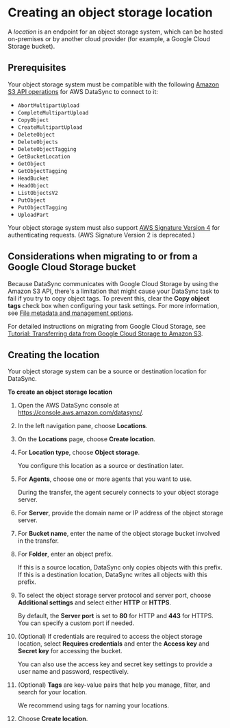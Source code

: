 # Creating an object storage location<a name="create-object-location"></a>

A *location* is an endpoint for an object storage system, which can be hosted on\-premises or by another cloud provider \(for example, a Google Cloud Storage bucket\)\.

## Prerequisites<a name="create-object-location-prerequisites"></a>

Your object storage system must be compatible with the following [Amazon S3 API operations](https://docs.aws.amazon.com/AmazonS3/latest/API/API_Operations.html) for AWS DataSync to connect to it:
+ `AbortMultipartUpload`
+ `CompleteMultipartUpload`
+ `CopyObject`
+ `CreateMultipartUpload`
+ `DeleteObject`
+ `DeleteObjects`
+ `DeleteObjectTagging`
+ `GetBucketLocation`
+ `GetObject`
+ `GetObjectTagging`
+ `HeadBucket`
+ `HeadObject`
+ `ListObjectsV2`
+ `PutObject`
+ `PutObjectTagging`
+ `UploadPart`

Your object storage system must also support [AWS Signature Version 4](https://docs.aws.amazon.com/AmazonS3/latest/API/sig-v4-authenticating-requests.html) for authenticating requests\. \(AWS Signature Version 2 is deprecated\.\)

## Considerations when migrating to or from a Google Cloud Storage bucket<a name="object-storage-considerations"></a>

Because DataSync communicates with Google Cloud Storage by using the Amazon S3 API, there's a limitation that might cause your DataSync task to fail if you try to copy object tags\. To prevent this, clear the **Copy object tags** check box when configuring your task settings\. For more information, see [File metadata and management options](create-task.md#configure-file)\.

For detailed instructions on migrating from Google Cloud Storage, see [Tutorial: Transferring data from Google Cloud Storage to Amazon S3](tutorial_transfer-google-cloud-storage.md)\.

## Creating the location<a name="create-object-location-how-to"></a>

Your object storage system can be a source or destination location for DataSync\.

**To create an object storage location**

1. Open the AWS DataSync console at [https://console\.aws\.amazon\.com/datasync/](https://console.aws.amazon.com/datasync/)\.

1. In the left navigation pane, choose **Locations**\.

1. On the **Locations** page, choose **Create location**\.

1. For **Location type**, choose **Object storage**\.

   You configure this location as a source or destination later\.

1. For **Agents**, choose one or more agents that you want to use\.

   During the transfer, the agent securely connects to your object storage server\.

1. For **Server**, provide the domain name or IP address of the object storage server\. 

1. For **Bucket name**, enter the name of the object storage bucket involved in the transfer\.

1. For **Folder**, enter an object prefix\.

   If this is a source location, DataSync only copies objects with this prefix\. If this is a destination location, DataSync writes all objects with this prefix\. 

1. To select the object storage server protocol and server port, choose **Additional settings** and select either **HTTP** or **HTTPS**\.

   By default, the **Server port** is set to **80** for HTTP and **443** for HTTPS\. You can specify a custom port if needed\.

1. \(Optional\) If credentials are required to access the object storage location, select **Requires credentials** and enter the **Access key** and **Secret key** for accessing the bucket\.

   You can also use the access key and secret key settings to provide a user name and password, respectively\.

1. \(Optional\) **Tags** are key\-value pairs that help you manage, filter, and search for your location\.

   We recommend using tags for naming your locations\. 

1. Choose **Create location**\.